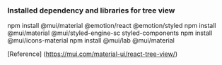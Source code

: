 
### Installed dependency and libraries for tree view

npm install @mui/material @emotion/react @emotion/styled
npm install @mui/material @mui/styled-engine-sc styled-components
npm install @mui/icons-material
npm install @mui/lab @mui/material


[Reference] (https://mui.com/material-ui/react-tree-view/)
